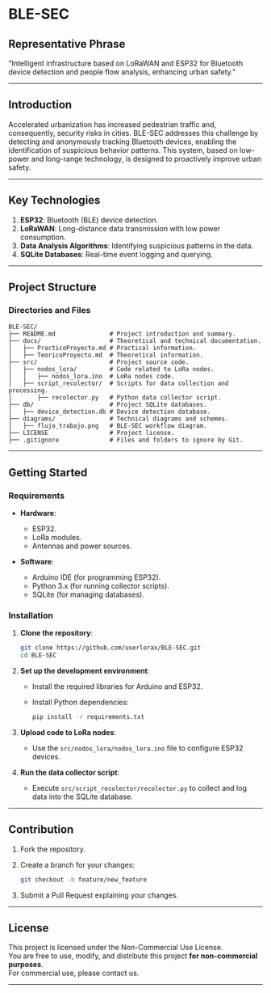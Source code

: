 # BLE-SEC

## Representative Phrase

"Intelligent infrastructure based on LoRaWAN and ESP32 for Bluetooth device detection and people flow analysis, enhancing urban safety."

---

## Introduction

Accelerated urbanization has increased pedestrian traffic and, consequently, security risks in cities. BLE-SEC addresses this challenge by detecting and anonymously tracking Bluetooth devices, enabling the identification of suspicious behavior patterns. This system, based on low-power and long-range technology, is designed to proactively improve urban safety.

---

## Key Technologies

1. **ESP32**: Bluetooth (BLE) device detection.
2. **LoRaWAN**: Long-distance data transmission with low power consumption.
3. **Data Analysis Algorithms**: Identifying suspicious patterns in the data.
4. **SQLite Databases**: Real-time event logging and querying.

---

## Project Structure

### Directories and Files

```plaintext
BLE-SEC/
├── README.md               # Project introduction and summary.
├── docs/                   # Theoretical and technical documentation.
│   ├── PracticoProyecto.md # Practical information.
│   ├── TeoricoProyecto.md  # Theoretical information.
├── src/                    # Project source code.
│   ├── nodos_lora/         # Code related to LoRa nodes.
│   │   ├── nodos_lora.ino  # LoRa nodes code.
│   ├── script_recolector/  # Scripts for data collection and processing.
│       ├── recolector.py   # Python data collector script.
├── db/                     # Project SQLite databases.
│   ├── device_detection.db # Device detection database.
├── diagrams/               # Technical diagrams and schemes.
│   ├── flujo_trabajo.png   # BLE-SEC workflow diagram.
├── LICENSE                 # Project license.
├── .gitignore              # Files and folders to ignore by Git.
```

---

## Getting Started

### Requirements

- **Hardware**:
    
    - ESP32.
    - LoRa modules.
    - Antennas and power sources.
- **Software**:
    
    - Arduino IDE (for programming ESP32).
    - Python 3.x (for running collector scripts).
    - SQLite (for managing databases).

### Installation

1. **Clone the repository**:
    
    ```bash
    git clone https://github.com/userlorax/BLE-SEC.git
    cd BLE-SEC
    ```
    
2. **Set up the development environment**:
    
    - Install the required libraries for Arduino and ESP32.
        
    - Install Python dependencies:
        
        ```bash
        pip install -r requirements.txt
        ```
        
3. **Upload code to LoRa nodes**:
    
    - Use the `src/nodos_lora/nodos_lora.ino` file to configure ESP32 devices.
4. **Run the data collector script**:
    
    - Execute `src/script_recolector/recolector.py` to collect and log data into the SQLite database.

---

## Contribution

1. Fork the repository.
    
2. Create a branch for your changes:
    
    ```bash
    git checkout -b feature/new_feature
    ```
    
3. Submit a Pull Request explaining your changes.
    

---

## License

This project is licensed under the Non-Commercial Use License.  
You are free to use, modify, and distribute this project **for non-commercial purposes**.  
For commercial use, please contact us.


---
